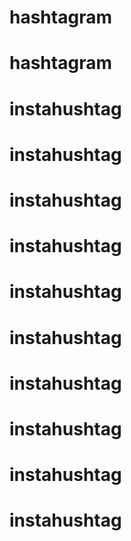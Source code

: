 # hashtagram
# hashtagram
# instahushtag
# instahushtag
# instahushtag
# instahushtag
# instahushtag
# instahushtag
# instahushtag
# instahushtag
# instahushtag
# instahushtag
